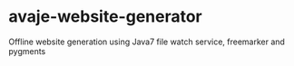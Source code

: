 avaje-website-generator
=======================

Offline website generation using Java7 file watch service, freemarker and pygments
